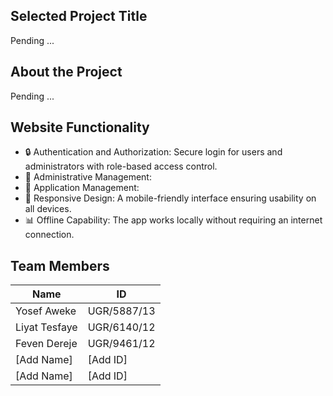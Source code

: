 ## Selected Project Title

Pending ...

## About the Project
Pending ...


## Website Functionality

- 🔒 Authentication and Authorization: Secure login for users and administrators with role-based access control.
- 📝 Administrative Management: 
- 📄 Application Management: 
- 📱 Responsive Design: A mobile-friendly interface ensuring usability on all devices.
- 📊 Offline Capability: The app works locally without requiring an internet connection.

## Team Members

| Name            | ID          |
|-----------------|-------------|
| Yosef Aweke     | UGR/5887/13 |
| Liyat Tesfaye   | UGR/6140/12 |
| Feven Dereje    | UGR/9461/12 |
| [Add Name]      | [Add ID]    |
| [Add Name]      | [Add ID]    |



